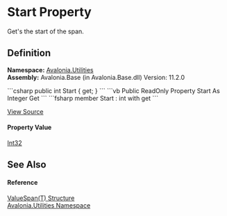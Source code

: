 # Start Property


Get's the start of the span.



## Definition
**Namespace:** <a href="N_Avalonia_Utilities">Avalonia.Utilities</a>  
**Assembly:** Avalonia.Base (in Avalonia.Base.dll) Version: 11.2.0

<Tabs groupId="api-code-preview">
<TabItem value="csharp" label="C#">
```csharp
public int Start { get; }
```
</TabItem>
<TabItem value="vb" label="VB">
```vb
Public ReadOnly Property Start As Integer
	Get
```
</TabItem>
<TabItem value="fsharp" label="F#">
```fsharp
member Start : int with get
```
</TabItem>
</Tabs>



<a href="https://github.com/AvaloniaUI/Avalonia/tree/master/src/Avalonia.Base/Utilities/ValueSpan.cs#L18" title="View the source code">View Source</a>



#### Property Value
<a href="https://learn.microsoft.com/dotnet/api/system.int32" target="_blank" rel="noopener noreferrer">Int32</a>

## See Also


#### Reference
<a href="T_Avalonia_Utilities_ValueSpan_1">ValueSpan(T) Structure</a>  
<a href="N_Avalonia_Utilities">Avalonia.Utilities Namespace</a>  

